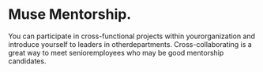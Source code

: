 # Muse Mentorship.

You can participate in cross-functional projects within yourorganization and introduce yourself to leaders in otherdepartments. Cross-collaborating is a great way to meet senioremployees who may be good mentorship candidates.
